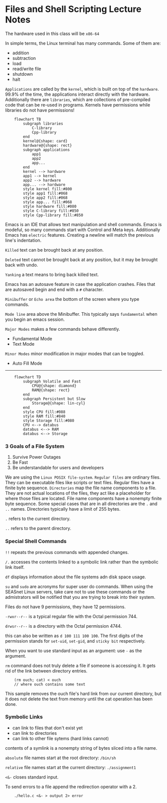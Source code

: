 # Files and Shell Scripting Lecture Notes

The hardware used in this class will be `x86-64`

In simple terms, the Linux terminal has many commands. Some of them are:

* addition
* subtraction
* load
* read/write file
* shutdown
* halt

`Applications` are called by the `kernel`, which is built on top of the `hardware`. 99.9% of the time, the applications interact directly with the hardware. Additionally there are `libraries`, which are collections of pre-compiled code that can be re-used in programs. Kernels have permissions while libraries do not have permissions!

```mermaid
    flowchart TB
        subgraph libraries
            C-library
            Cpp-library
        end
        kernel@{shape: card}
        hardware@{shape: rect}
        subgraph applications
            app1
            app2
            app...
        end
        kernel --> hardware
        app1 --> kernel
        app2 --> hardware
        app... --> hardware
        style kernel fill:#800
        style app1 fill:#068
        style app2 fill:#068
        style app... fill:#068
        style hardware fill:#080
        style C-library fill:#850
        style Cpp-library fill:#850
```

Emacs is an IDE that allows text manipulation and shell commands. Emacs is modeful, so many commands start with Control and Meta keys. Additionally Emacs has `electric` features. Creating a newline will match the previous line's indentation.

`Killed` text can be brought back at any position.

`Deleted` text cannot be brought back at any position, but it may be brought back with undo.

`Yanking` a text means to bring back killed text.

Emacs has an autosave feature in case the application crashes. Files that are autosaved begin and end with a `#` character.

`Minibuffer` or `Echo area` the bottom of the screen where you type commands.

`Mode line` area above the Minibuffer. This typically says `fundamental` when you begin an emacs session.

`Major Modes` makes a few commands behave differently.

* Fundamental Mode
* Text Mode

`Minor Modes` minor modification in major modes that can be toggled.

* Auto Fill Mode

---

```mermaid
    flowchart TD
        subgraph Volatile and Fast 
            CPU@{shape: diamond}
            RAM@{shape: rect}
        end
        subgraph Persistent but Slow
            Storage@{shape: lin-cyl}
        end
        style CPU fill:#088
        style RAM fill:#840
        style Storage fill:#080
        CPU <--> databus
        databus <--> RAM
        databus <--> Storage
```

### 3 Goals of a File System

1. Survive Power Outages
2. Be Fast
3. Be understandable for users and developers

We are using the `Linux POSIX file-system`. `Regular files` are ordinary files. They can be executable files like scripts or text files. Regular files have a finite byte sequence. `Directories` map the file name components to a file. They are not actual locations of the files, they act like a placeholder for where those files are located. File name components have a nonempty finite byte sequence. Some special cases that are in all directories are the `.` and `..` names. Directories typically have a limit of 255 bytes.

`.` refers to the current directory.

`..` refers to the parent directory.

### Special Shell Commands

`!!` repeats the previous commands with appended changes.

`/.` accesses the contents linked to a symbolic link rather than the symbolic link itself.

`df` displays information about the file systems adn disk space usage.

`su` and `sudo` are acronyms for super user do commands. When using the SEASnet Linux servers, take care not to use these commands or the admistrators will be notified that you are trying to break into their system.

Files do not have 9 permissions, they have 12 permissions.

`-rwxr--r--` is a typical regular file with the Octal permission 744.

`drwsr--r--` is a directory with the Octal permission 4744.

this can also be written as `d 100 111 100 100`. The first digits of the permission stands for `set-uid`, `set-gid`, and `sticky bit` respectively.

When you want to use standard input as an argument: use `-` as the argument.

`rm` command does not truly delete a file if someone is accessing it. It gets rid of the link between directory entries.

```
    (rm ouch; cat) < ouch
    // where ouch contains some text
```

This sample removes the ouch file's hard link from our current directory, but it does not delete the text from memory until the cat operation has been done.

### Symbolic Links

* can link to files that don't exist yet
* can link to directories
* can link to other file sytems (hard links cannot)

contents of a symlink is a nonempty string of bytes sliced into a file name.

`absolute` file names start at the root directory: `/bin/sh`

`relative` file names start at the current directory: `./assignment1`

`<&-` closes standard input.

To send errors to a file append the redirection operator with a 2.

```
    ./hello.c <&- > output 2> error
```
